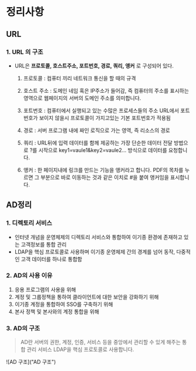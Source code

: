 # 정리사항
## URL
### 1. URL 의 구조
 - URL은 __프로토콜, 호스트주소, 포트번호, 경로, 쿼리, 앵커__ 로 구성되어 있다.
    
    1) 프로토콜
    : 컴퓨터 끼리 네트워크 통신을 할 때의 규격
    
    2) 호스트 주소
    : 도메인 네임 혹은 IP주소가 들어감, 즉 컴퓨터의 주소를 표시하는 영역으로 웹페이지의 서버의 도메인 주소를
    의미합니다.
    
    3) 포트번호
    : 컴퓨터에서 실행되고 있는 수많은 프로세스들의 주소
    URL에서 포트번호가 보이지 않을시 프로토콜이 가지고있는 기본 포트번호가 적용됨
    
    4) 경로
    : 서버 프로그램 내에 짜인 로직으로 가는 영역, 즉 리소스의 경로

    5) 쿼리 
    : URL뒤에 입력 데이터를 함께 제공하는 가장 단순한 데이터 전달 방법으로 ?를 시작으로 key1=vaule1&key2=vaule2... 방식으로 데이터를 요청합니다.

    6) 앵커
    : 한 페이지내에 링크를 만드는 기능을 앵커라고 합니다.
    PDF의 목차를 누르면 그 부분으로 바로 이동하는 것과 같은 이치로 #을 붙여 앵커임을 표시합니다.
    
## AD정리

### 1. 디렉토리 서비스
- 인터넷 개념을 운영체제의 디렉토리 서비스와 통합하여 이기종 환경에 존재하고 있는 고객정보를 통합 관리
- LDAP을 핵심 프로토콜로 사용하며 이기종 운영체제 간의 경계를 넘어 동작, 다중적인 고객 데이터를 하나로 통합함

### 2. AD의 사용 이유
1. 응용 프로그램의 사용을 위해
2. 계정 및 그룹정책을 통하여 클라이언트에 대한 보안을 강화하기 위해
3. 이기종 계정을 통합하여 SSO를 구축하기 위해
4. 본사 정책 및 본사와의 계정 통합을 위해

### 3. AD의 구조
 
> AD란 서버의 권한, 계정, 인증, 서비스 등을 중앙에서 관리할 수 있게 해주는 통합 관리 서비스 
> LDAP을 핵심 프로토콜로 사용합니다.

![AD 구조]("AD 구조")
